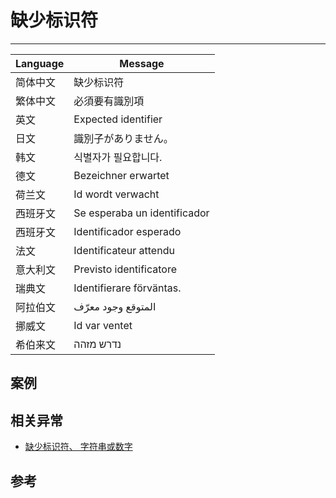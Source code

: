 
# 缺少标识符

----

| Language | Message                      |
|----------|------------------------------|
| 简体中文 | 缺少标识符                   |
| 繁体中文 | 必須要有識別項               |
| 英文     | Expected identifier          |
| 日文     | 識別子がありません。         |
| 韩文     | 식별자가 필요합니다.         |
| 德文     | Bezeichner erwartet          |
| 荷兰文   | Id wordt verwacht            |
| 西班牙文 | Se esperaba un identificador |
| 西班牙文 | Identificador esperado       |
| 法文     | Identificateur attendu       |
| 意大利文 | Previsto identificatore      |
| 瑞典文   | Identifierare förväntas.     |
| 阿拉伯文 | المتوقع وجود معرّف            |
| 挪威文   | Id var ventet                |
| 希伯来文 | נדרש מזהה                    |

## 案例


##  相关异常

* [缺少标识符、 字符串或数字](expected-identifier-string-or-number.md)


## 参考
